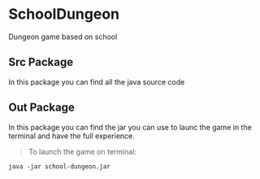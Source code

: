 # SchoolDungeon

Dungeon game based on school

## Src Package

In this package you can find all the java source code

## Out Package

In this package you can find the jar you can use to launc the game in the terminal and have the full experience.

> To launch the game on terminal:

<code>java -jar school-dungeon.jar</code>
